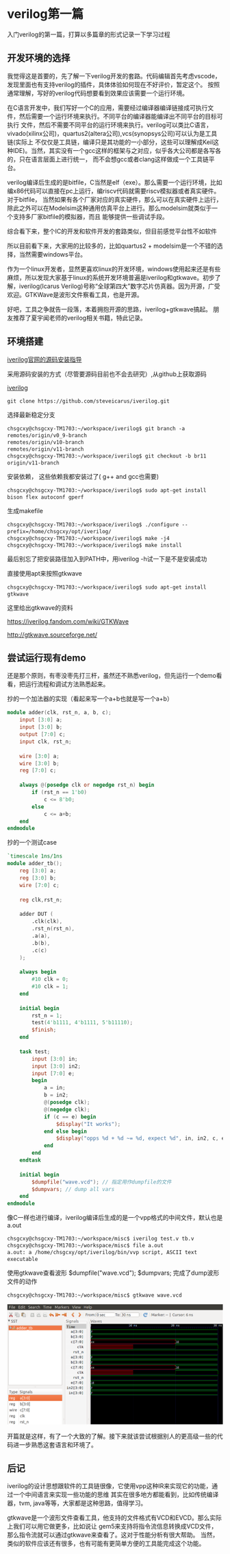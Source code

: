 # verilog第一篇

入门verilog的第一篇，打算以多篇章的形式记录一下学习过程

## 开发环境的选择

我觉得这是首要的，先了解一下verilog开发的套路。代码编辑首先考虑vscode，发现里面也有支持verilog的插件，具体体验如何现在不好评价，暂定这个。
按照通常理解，写好的verilog代码想要看到效果应该需要一个运行环境。

在C语言开发中，我们写好一个C的应用，需要经过编译器编译链接成可执行文件，然后需要一个运行环境来执行。不同平台的编译器能编译出不同平台的目标可执行
文件，然后不需要不同平台的运行环境来执行。verilog可以类比C语言，vivado(xilinx公司)，quartus2(altera公司),vcs(synopsys公司)可以认为是工具链(实际上
不仅仅是工具链，编译只是其功能的一小部分，这些可以理解成Keil这种IDE)。当然，其实没有一个gcc这样的框架与之对应，似乎各大公司都是各写各的，只在语言层面上进行统一，
而不会想gcc或者clang这样做成一个工具链平台。

verilog编译后生成的是bitfile，C当然是elf（exe）。那么需要一个运行环境，比如编x86代码可以直接在pc上运行，编riscv代码就需要riscv模拟器或者真实硬件。对于bitfile，
当然如果有各个厂家对应的真实硬件，那么可以在真实硬件上运行，除此之外可以在Modelsim这种通用仿真平台上进行。那么modelsim就类似于一个支持多厂家bitfile的模拟器，而且
能够提供一些调试手段。

综合看下来，整个IC的开发和软件开发的套路类似，但目前感觉平台性不如软件

所以目前看下来，大家用的比较多的，比如quartus2 + modelsim是一个不错的选择，当然需要windows平台。

作为一个linux开发者，显然更喜欢linux的开发环境，windows使用起来还是有些麻烦，所以发现大家基于linux的系统开发环境普遍是iverilog和gtkwave。初步了解，iverilog(Icarus Verilog)号称“全球第四大”数字芯片仿真器。因为开源，广受欢迎。GTKWave是波形文件察看工具，也是开源。

好吧，工具之争就告一段落，本着拥抱开源的思路，iverilog+gtkwave搞起。
朋友推荐了夏宇闻老师的verilog相关书籍，特此记录。

## 环境搭建

[iverilog官网的源码安装指导](https://iverilog.fandom.com/wiki/Installation_Guide#Compiling_on_Linux.2FUnix)

采用源码安装的方式（尽管要源码目前也不会去研究）,从github上获取源码

[iverilog](https://github.com/steveicarus/iverilog.git)

```shell
git clone https://github.com/steveicarus/iverilog.git
```

选择最新稳定分支

```shell
chsgcxy@chsgcxy-TM1703:~/workspace/iverilog$ git branch -a
remotes/origin/v0_9-branch
remotes/origin/v10-branch
remotes/origin/v11-branch
chsgcxy@chsgcxy-TM1703:~/workspace/iverilog$ git checkout -b br11 origin/v11-branch
```

安装依赖， 这些依赖我都安装过了( g++ and gcc也需要)

```shell
chsgcxy@chsgcxy-TM1703:~/workspace/iverilog$ sudo apt-get install bison flex autoconf gperf
```

生成makefile

```shell
chsgcxy@chsgcxy-TM1703:~/workspace/iverilog$ ./configure --prefix=/home/chsgcxy/opt/iverilog/
chsgcxy@chsgcxy-TM1703:~/workspace/iverilog$ make -j4
chsgcxy@chsgcxy-TM1703:~/workspace/iverilog$ make install
```

最后别忘了把安装路径加入到PATH中，用iverilog -h试一下是不是安装成功

直接使用apt来按照gtkwave

```shell
chsgcxy@chsgcxy-TM1703:~/workspace/iverilog$ sudo apt-get install gtkwave
```

这里给出gtkwave的资料

https://iverilog.fandom.com/wiki/GTKWave

http://gtkwave.sourceforge.net/

## 尝试运行现有demo

还是那个原则，有枣没枣先打三杆，虽然还不熟悉verilog，但先运行一个demo看看，把运行流程和调试方法熟悉起来。

抄的一个加法器的实现（看起来写一个a+b也就是写一个a+b）

```verilog
module adder(clk, rst_n, a, b, c);
    input [3:0] a;
    input [3:0] b;
    output [7:0] c;
    input clk, rst_n;

    wire [3:0] a;
    wire [3:0] b;
    reg [7:0] c;

    always @(posedge clk or negedge rst_n) begin
        if (rst_n == 1'b0)
            c <= 8'b0;
        else
            c <= a+b;
    end
endmodule
```

抄的一个测试case

```verilog
`timescale 1ns/1ns
module adder_tb();
    reg [3:0] a;
    reg [3:0] b;
    wire [7:0] c;

    reg clk,rst_n;

    adder DUT (
        .clk(clk),
        .rst_n(rst_n),
        .a(a),
        .b(b),
        .c(c)
    );

    always begin
        #10 clk = 0;
        #10 clk = 1;
    end

    initial begin
        rst_n = 1;
        test(4'b1111, 4'b1111, 5'b11110);
        $finish;
    end

    task test;
        input [3:0] in;
        input [3:0] in2;
        input [7:0] e;
        begin
            a = in;
            b = in2;
            @(posedge clk);
            @(negedge clk);
            if (c == e) begin
                $display("It works");
            end else begin
                $display("opps %d + %d ~= %d, expect %d", in, in2, c, e);
            end
        end
    endtask

    initial begin
        $dumpfile("wave.vcd"); // 指定用作dumpfile的文件
        $dumpvars; // dump all vars
    end
endmodule
```

像C一样也进行编译，iverilog编译后生成的是一个vpp格式的中间文件，默认也是a.out

```shell
chsgcxy@chsgcxy-TM1703:~/workspace/misc$ iverilog test.v tb.v
chsgcxy@chsgcxy-TM1703:~/workspace/misc$ file a.out
a.out: a /home/chsgcxy/opt/iverilog/bin/vvp script, ASCII text executable
```

使用gtkwave查看波形
 $dumpfile("wave.vcd"); $dumpvars; 完成了dump波形文件的动作

```shell
chsgcxy@chsgcxy-TM1703:~/workspace/misc$ gtkwave wave.vcd
```

![波形文件](../imgs/gtkwave-demo.png)

开篇就是这样，有了一个大致的了解。接下来就该尝试根据别人的更高级一些的代码进一步熟悉这套语言和环境了。

## 后记

iverilog的设计思想跟软件的工具链很像，它使用vpp这种IR来实现它的功能，通过一个中间语言来实现一些功能的思维
其实在很多地方都能看到，比如传统编译器，tvm, java等等，大家都是这种思路，值得学习。

gtkwave是一个波形文件查看工具，他支持的文件格式有VCD和EVCD。那么实际上我们可以用它做更多，比如说让
gem5来支持将指令流信息转换成VCD文件，那么指令流就可以通过gtkwave来查看了。这对于性能分析有很大帮助。
当然，类似的软件应该还有很多，也有可能有更简单方便的工具能完成这个功能。
